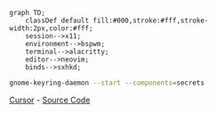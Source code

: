 ```mermaid
graph TD;
    classDef default fill:#000,stroke:#fff,stroke-width:2px,color:#fff;
    session-->x11;
    environment-->bspwm;
    terminal-->alacritty;
    editor-->neovim;
    binds-->sxhkd;
```

```bash
gnome-keyring-daemon --start --components=secrets
```

[Cursor](dotfiles/cursors/Nordzy-cursors-white.tar.gz) - [Source Code](https://github.com/guillaumeboehm/Nordzy-cursors)
